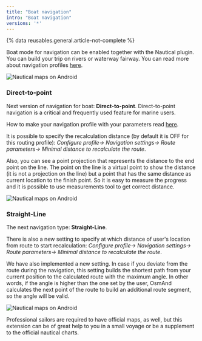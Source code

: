 ```yaml
---
title: "Boat navigation"
intro: "Boat navigation"
versions: '*'
---
```


{% data reusables.general.article-not-complete %}


Boat mode for navigation can be enabled together with the Nautical plugin. You can build your trip on rivers or waterway fairway. You can read more about navigation profiles  [here](https://osmand.net/features/navigation-profiles).

  ![Nautical maps on Android](/assets/images/plugins/nautical-charts/np_and_4.jpg)

### Direct-to-point

Next version of navigation for boat:  **Direct-to-point**. Direct-to-point navigation is a critical and frequently used feature for marine users.

How to make your navigation profile with your parameters read  [here](https://osmand.net/features/navigation-profiles#create).

It is possible to specify the recalculation distance (by default it is OFF for this routing profile):  _Configure profile-> Navigation settings-> Route parameters-> Minimal distance to recalculate the route_.

Also, you can see a point projection that represents the distance to the end point on the line. The point on the line is a virtual point to show the distance (it is not a projection on the line) but a point that has the same distance as current location to the finish point. So it is easy to measure the progress and it is possible to use measurements tool to get correct distance.

  ![Nautical maps on Android](/assets/images/plugins/nautical-charts/np_and_5.jpg)

### Straight-Line

The next navigation type:  **Straight-Line**.

There is also a new setting to specify at which distance of user's location from route to start recalculation:  _Configure profile-> Navigation settings-> Route parameters-> Minimal distance to recalculate the route_.

We have also implemented a new setting. In case if you deviate from the route during the navigation, this setting builds the shortest path from your current position to the calculated route with the maximum angle. In other words, if the angle is higher than the one set by the user, OsmAnd calculates the next point of the route to build an additional route segment, so the angle will be valid.

  ![Nautical maps on Android](/assets/images/plugins/nautical-charts/np_and_6.jpg)

Professional sailors are required to have official maps, as well, but this extension can be of great help to you in a small voyage or be a supplement to the official nautical charts.
